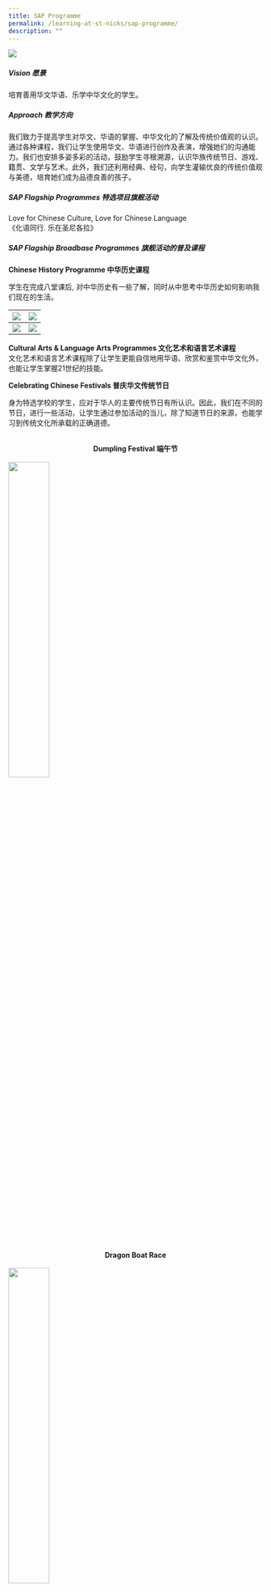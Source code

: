 ```yaml
---
title: SAP Programme
permalink: /learning-at-st-nicks/sap-programme/
description: ""
---
```

![](/images/01%20Banner%20Photos/learning-at-stnicks.jpg)

##### **Vision 愿景**

培育善用华文华语、乐学中华文化的学生。

##### **Approach 教学方向** 

我们致力于提高学生对华文、华语的掌握、中华文化的了解及传统价值观的认识。通过各种课程，我们让学生使用华文、华语进行创作及表演，增强她们的沟通能力。我们也安排多姿多彩的活动，鼓励学生寻根溯源，认识华族传统节日、游戏、籍贯、文学与艺术。此外，我们还利用经典、经句，向学生灌输优良的传统价值观与美德，培育她们成为品德良善的孩子。

##### **SAP Flagship Programmes 特选项目旗舰活动**  
Love for Chinese Culture, Love for Chinese Language   
《化语同行. 乐在圣尼各拉》

##### **SAP Flagship Broadbase Programmes 旗舰活动的普及课程**

**Chinese History Programme 中华历史课程**

学生在完成八堂课后, 对中华历史有一些了解，同时从中思考中华历史如何影响我们现在的生活。  

| ![](/images/02%20Learning%20@%20St%20Nicks/07%20SAP%20Programme/Picture%201.jpg) |![](/images/02%20Learning%20@%20St%20Nicks/07%20SAP%20Programme/Picture%203.jpg) |
| --- | --- |
| ![](/images/02%20Learning%20@%20St%20Nicks/07%20SAP%20Programme/Picture%202.jpg) | ![](/images/02%20Learning%20@%20St%20Nicks/07%20SAP%20Programme/Picture%204.png) |

**Cultural Arts & Language Arts Programmes 文化艺术和语言艺术课程**<br>
文化艺术和语言艺术课程除了让学生更能自信地用华语、欣赏和鉴赏中华文化外，也能让学生掌握21世纪的技能。

**Celebrating Chinese Festivals 普庆华文传统节日**

身为特选学校的学生，应对于华人的主要传统节日有所认识。因此，我们在不同的节日，进行一些活动，让学生通过参加活动的当儿，除了知道节日的来源，也能学习到传统文化所承载的正确道德。<br><br>

<div style="text-align:center"><b>Dumpling Festival 端午节</b></div><br>

<img src="/images/02%20Learning%20@%20St%20Nicks/07%20SAP%20Programme/Picture%205.png" style= "width: 40%" align = "center">
<div style="text-align:center"><b>Dragon Boat Race</b></div><br>

<img src="/images/02%20Learning%20@%20St%20Nicks/07%20SAP%20Programme/Picture%206.png" style= "width: 40%" align = "center">
<div style="text-align:center"><b>Making of Potpurri</b></div><br>

<img src="/images/02%20Learning%20@%20St%20Nicks/07%20SAP%20Programme/Picture%207.png" style= "width: 40%" align = "center">
<div style="text-align:center"><b>Dumping Wrapping</b></div><br>

<img src="/images/02%20Learning%20@%20St%20Nicks/07%20SAP%20Programme/Picture%208.png" style= "width: 40%" align = "center">
<div style="text-align:center"><b>What's in Dumplings</b></div><br><br>

<div style="text-align:center"><b>Mid-Autumn Festival 中秋节</b></div><br>

<img src="/images/02%20Learning%20@%20St%20Nicks/07%20SAP%20Programme/Picture%209.png" style= "width: 40%" align = "center">
<div style="text-align:center"><b>Lantern Designing</b></div><br>

<img src="/images/02%20Learning%20@%20St%20Nicks/07%20SAP%20Programme/Picture%2010.png" style= "width: 40%" align = "center">
<div style="text-align:center"><b>Pomelo Peeling Competition</b></div><br>

<img src="/images/02%20Learning%20@%20St%20Nicks/07%20SAP%20Programme/Picture%2011.png" style= "width: 40%" align = "center">
<div style="text-align:center"><b>Making Mooncake</b></div><br>

<img src="/images/02%20Learning%20@%20St%20Nicks/07%20SAP%20Programme/Picture%2012.png" style= "width: 40%" align = "center">
<div style="text-align:center"><b>Solving Riddles</b></div><br><br>

**Reading Programmes**

阅读是加强学习的关键。因此，我们主办了一系列和阅读有关的活动，希望学生能通过“悦读”中文书本（喜欢并开心地阅读），喜欢华文、华语及中华文化。

"悦读"周的一些活动:

1.  亲子讲故事比赛 Parent-child story telling competition for P1 & P2 levels (via video submission)
2.  创意讲故事比赛 Creative story telling competition for P3-P5 levels (via video submission)
3.  阅读大使工作坊 Chinese Language Story books Ambassador Workshop

![](/images/02%20Learning%20@%20St%20Nicks/07%20SAP%20Programme/Picture%2013.png)<br>![](/images/02%20Learning%20@%20St%20Nicks/07%20SAP%20Programme/Picture%2014.png)

##### **SAP Flagship Quality Peak Programmes 旗舰活动的深化课程**

**Chinese Cultural & Language Club (CCLC) 华文才艺俱乐部**

这是提供给对华文、华语有兴趣，并热爱演艺与广播的学生的平台。成员在每个星期五下午两点至四点参加这个辅助课程。

**Training Sessions for Chinese Language Ambassadors (CLA) 阅读大使培训**

阅读大使在推广阅读书籍这一块功不可没。她们在接受培训后，学以致用，平时在学校除了极力为同学推荐好书，在阅读周里更通过有趣的方式和同学分享有趣的故事书。

**母语双周**

圣尼各拉的母语双周定于每年第一学段的第十周和第二学段的第一周。今年也不例外。由于今年三月还处于冠病措施还未开放周期，因此部门就安排了一系列网上的活动其中有：一、二年级同学的“动物园上线咯”之熊猫宝宝饲养员；三、四年级的“动物园上线咯”之到脆弱森林去和五、六年级的兴趣课如棒偶、香囊、团扇画、中国结及泥塑制作课。除此，华文科代表也在课堂上和同学玩她们准备的语文游戏，希望和班上同学一起从玩游戏中加强华文、华语的学习。